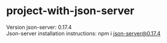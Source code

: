 # project-with-json-server
Version json-server: 0.17.4 <br>
Json-server installation instructions: npm i json-server@0.17.4